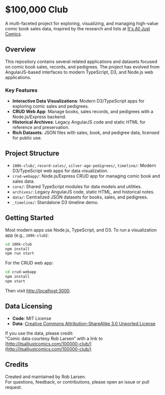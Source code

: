 
# $100,000 Club

A multi-faceted project for exploring, visualizing, and managing high-value comic book sales data, inspired by the research and lists at [It's All Just Comics](http://itsalljustcomics.com/).

## Overview

This repository contains several related applications and datasets focused on comic book sales, records, and pedigrees. The project has evolved from AngularJS-based interfaces to modern TypeScript, D3, and Node.js web applications.

### Key Features

- **Interactive Data Visualizations**: Modern D3/TypeScript apps for exploring comic sales and pedigrees.
- **CRUD Web App**: Manage books, sales records, and pedigrees with a Node.js/Express backend.
- **Historical Archives**: Legacy AngularJS code and static HTML for reference and preservation.
- **Rich Datasets**: JSON files with sales, book, and pedigree data, licensed for public use.

## Project Structure

- `100k-club/`, `record-sales/`, `silver-age-pedigrees/`, `timeline/`: Modern D3/TypeScript web apps for data visualization.
- `crud-webapp/`: Node.js/Express CRUD app for managing comic book and sales data.
- `core/`: Shared TypeScript modules for data models and utilities.
- `archives/`: Legacy AngularJS code, static HTML, and historical notes.
- `data/`: Centralized JSON datasets for books, sales, and pedigrees.
- `_timeline/`: Standalone D3 timeline demo.

## Getting Started

Most modern apps use Node.js, TypeScript, and D3. To run a visualization app (e.g., `100k-club`):

```bash
cd 100k-club
npm install
npm run start
```

For the CRUD web app:

```bash
cd crud-webapp
npm install
npm start
```
Then visit [http://localhost:3000](http://localhost:3000).

## Data Licensing

- **Code**: MIT License
- **Data**: [Creative Commons Attribution-ShareAlike 3.0 Unported License](http://creativecommons.org/licenses/by-sa/3.0/deed.en_US)

If you use the data, please credit:  
“Comic data courtesy Rob Larsen” with a link to [http://itsalljustcomics.com/100000-club/](http://itsalljustcomics.com/100000-club/)

## Credits

Created and maintained by Rob Larsen.  
For questions, feedback, or contributions, please open an issue or pull request.
